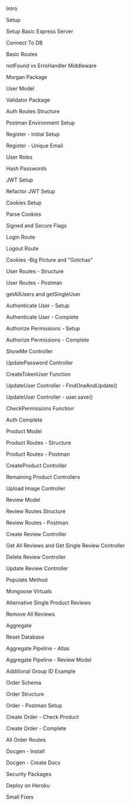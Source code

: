 Intro

Setup

Setup Basic Express Server

Connect To DB

Basic Routes

notFound vs ErroHandler Middleware

Morgan Package

User Model

Validator Package

Auth Routes Structure

Postman Environment Setup

Register - Initial Setup

Register - Unique Email

User Roles

Hash Passwords

JWT Setup

Refactor JWT Setup

Cookies Setup

Parse Cookies



Signed and Secure Flags

Login Route

Logout Route

Cookies -Big Picture and "Gotchas"

User Routes - Structure

User Routes - Postman

getAllUsers and getSingleUser

Authenticate User - Setup

Authenticate User - Complete

Authorize Permissions - Setup

Authorize Permissions - Complete

ShowMe Controller

UpdatePassword Controller

CreateTokenUser Function

UpdateUser Controller - FindOneAndUpdate()

UpdateUser Controller - user.save()

CheckPermissions Function

Auth Complete

Product Model

Product Routes - Structure

Product Routes - Postman

CreateProduct Controller

Remaining Product Controllers

Upload Image Controller

Review Model

Review Routes Structure

Review Routes - Postman

Create Review Controller

Get All Reviews and Get Single Review Controller

Delete Review Controller

Update Review Controller

Populate Method

Mongoose Virtuals

Alternative Single Product Reviews

Remove All Reviews

Aggregate 

Reset Database

Aggregate Pipeline - Atlas

Aggregate Pipeline - Review Model

Additional Group ID Example

Order Schema

Order Structure

Order - Postman Setup

Create Order - Check Product

Create Order - Complete

All Order Routes

Docgen - Install

Docgen - Create Docs

Security Packages

Deploy on Heroku

Small Fixes
